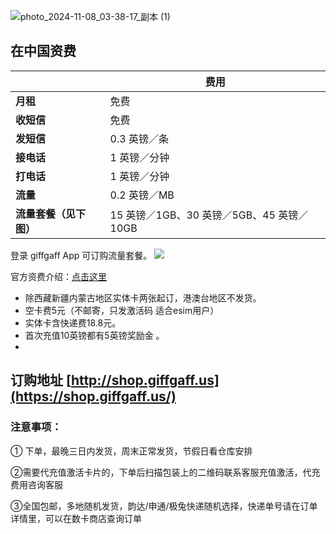 ![photo_2024-11-08_03-38-17_副本 (1)](https://img.freesim.cc/ggimg/buy.jpg)

## 在中国资费

|  |  费用 |
|  ----  | ----  |
| **月租**  |  免费 |
|  **收短信**  | 免费 |
|  **发短信**       |   0.3 英镑／条 |
|  **接电话**       |   1 英镑／分钟 |
|  **打电话**       |   1 英镑／分钟 |
| **流量**    | 0.2 英镑／MB   |
|**流量套餐（见下图）** | 15 英镑／1GB、30 英镑／5GB、45 英镑／10GB  |

登录 giffgaff App 可订购流量套餐。
![](https://i.imgur.com/cvQXm1p.jpeg)

官方资费介绍：[点击这里](https://www.giffgaff.com/roaming-charges)


- 除西藏新疆内蒙古地区实体卡两张起订，港澳台地区不发货。
- 空卡费5元（不邮寄，只发激活码 适合esim用户）
- 实体卡含快递费18.8元。
- 首次充值10英镑都有5英镑奖励金 。
- 
## 订购地址 [http://shop.giffgaff.us](https://shop.giffgaff.us/)
### 注意事项：

① 下单，最晚三日内发货，周末正常发货，节假日看仓库安排

②需要代充值激活卡片的，下单后扫描包装上的二维码联系客服充值激活，代充费用咨询客服

③全国包邮，多地随机发货，韵达/申通/极兔快递随机选择，快递单号请在订单详情里，可以在数卡商店查询订单